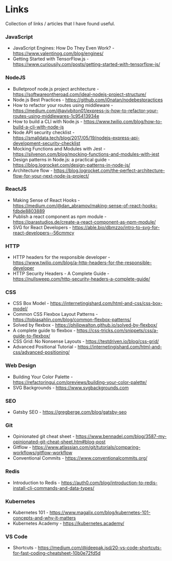 # Links

Collection of links / articles that I have found useful.

### JavaScript
* JavaScript Engines: How Do They Even Work? - https://www.valentinog.com/blog/engines/
* Getting Started with TensorFlow.js - https://www.curiousily.com/posts/getting-started-with-tensorflow-js/

### NodeJS
* Bulletproof node.js project architecture - https://softwareontheroad.com/ideal-nodejs-project-structure/
* Node.js Best Practices - https://github.com/i0natan/nodebestpractices
* How to refactor your routes using middleware - https://medium.com/@avivbiton01/express-js-how-to-refactor-your-routes-using-middlewares-1c95413934e
* How to build a CLI with Node.js - https://www.twilio.com/blog/how-to-build-a-cli-with-node-js
* Node API security checklist - https://smalldata.tech/blog/2017/05/19/nodejs-express-api-development-security-checklist
* Mocking Functions and Modules with Jest - https://silvenon.com/blog/mocking-functions-and-modules-with-jest
* Design patterns in Node.js: a practical guide - https://blog.logrocket.com/design-patterns-in-node-js/
* Architecture flow - https://blog.logrocket.com/the-perfect-architecture-flow-for-your-next-node-js-project/


### ReactJS
* Making Sense of React Hooks - https://medium.com/@dan_abramov/making-sense-of-react-hooks-fdbde8803889
* Publish a react component as npm module - https://parastudios.de/create-a-react-component-as-npm-module/
* SVG for React Developers - https://able.bio/dbmzzo/intro-to-svg-for-react-developers--56cmmcy

### HTTP
* HTTP headers for the responsible developer - https://www.twilio.com/blog/a-http-headers-for-the-responsible-developer
* HTTP Security Headers - A Complete Guide - https://nullsweep.com/http-security-headers-a-complete-guide/

### CSS
* CSS Box Model - https://internetingishard.com/html-and-css/css-box-model/
* Common CSS Flexbox Layout Patterns - https://tobiasahlin.com/blog/common-flexbox-patterns/
* Solved by flexbox - https://philipwalton.github.io/solved-by-flexbox/
* A complete guide to flexbox - https://css-tricks.com/snippets/css/a-guide-to-flexbox/
* CSS Grid: No Nonsense Layouts - https://testdriven.io/blog/css-grid/
* Advanced Positional Tutorial - https://internetingishard.com/html-and-css/advanced-positioning/

### Web Design
* Building Your Color Palette - https://refactoringui.com/previews/building-your-color-palette/
* SVG Backgrounds - https://www.svgbackgrounds.com

### SEO
* Gatsby SEO - https://gregberge.com/blog/gatsby-seo

### Git
* Opinionated git cheat sheet - https://www.bennadel.com/blog/3587-my-opinionated-git-cheat-sheet.htm#blog-post
* Gitflow - https://www.atlassian.com/git/tutorials/comparing-workflows/gitflow-workflow
* Conventional Commits - https://www.conventionalcommits.org/

### Redis
* Introduction to Redis - https://auth0.com/blog/introduction-to-redis-install-cli-commands-and-data-types/

### Kubernetes
* Kubernetes 101 - https://www.magalix.com/blog/kubernetes-101-concepts-and-why-it-matters
* Kubernetes Academy - https://kubernetes.academy/

### VS Code
* Shortcuts - https://medium.com/@ideepak.jsd/20-vs-code-shortcuts-for-fast-coding-cheatsheet-10b0e72fd5d
